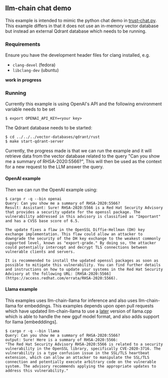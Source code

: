 ## llm-chain chat demo
This example is intended to mimic the python chat demo in
[trust-chat.py](../../../langchain/src/trust-chat.py). This example differs in
that it does not use an in-memory vector database but instead an external Qdrant
database which needs to be running.

### Requirements

Ensure you have the development header files for clang installed, e.g.
  * `clang-devel` (fedora)
  * `libclang-dev` (ubuntu)

__work in progress__

### Running
Currently this example is using OpenAI's API and the following environment
variable needs to be set
```console
$ export OPENAI_API_KEY=<your key>
```
The Qdrant database needs to be started:
```console
$ cd ../../../vector-databases/qdrant/rust
$ make start-qdrant-server 
```

Currently, the progress made is that we can run the example and it will
retrieve data from the vector database related to the query "Can you show me a
summary of RHSA-2020:5566?", This will then be used as the context for a new
request to the LLM answer the query.

#### OpenAI example
Then we can run the OpenAI example using:
```console
$ cargo r -q --bin openai
Query: Can you show me a summary of RHSA-2020:5566?
Result: Assistant: Sure! RHSA-2020:5566 is a Red Hat Security Advisory that provides a security update for the openssl package. The vulnerability addressed in this advisory is classified as "Important" and has a CVSS base score of 6.5. 

The update fixes a flaw in the OpenSSL Diffie-Hellman (DH) key exchange implementation. This flaw could allow an attacker to downgrade the security of the DH key exchange to the weakest commonly supported level, known as "export-grade." By doing so, the attacker could potentially intercept and decrypt TLS connections between vulnerable clients and servers.

It is recommended to install the updated openssl packages as soon as possible to mitigate this vulnerability. You can find further details and instructions on how to update your systems in the Red Hat Security Advisory at the following URL: [RHSA-2020:5566](https://access.redhat.com/errata/RHSA-2020:5566).
```


#### Llama example
This examples uses llm-chain-llama for inference and also uses llm-chain-llama
for embeddings. This examples depends upon open pull requests which have updated
llm-chain-llama to use a [later] version of llama.cpp which is able to handle
the new gguf model format, and also adds support for llama [embedddings]. 

```console
$ cargo r -q --bin llama
Query: Can you show me a summary of RHSA-2020:5566?
output: Sure! Here is a summary of RHSA-2020:5566:
"The Red Hat Security Advisory RHSA-2020:5566 is related to a security vulnerability in the OpenSSL library, specifically CVE-2020-3716. The vulnerability is a type confusion issue in the SSL/TLS heartbeat extension, which can allow an attacker to manipulate the SSL/TLS connection and potentially execute arbitrary code on the vulnerable system. The advisory recommends applying the appropriate updates to address this vulnerability."
```

[embeddings]: https://github.com/sobelio/llm-chain/pull/245
[later]: https://github.com/sobelio/llm-chain/pull/244
